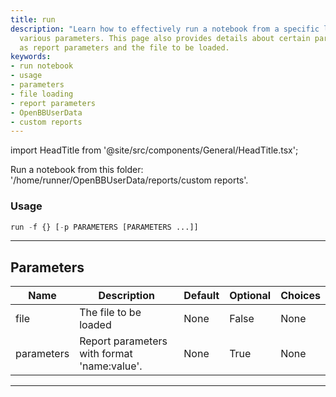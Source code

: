 ```yaml
---
title: run
description: "Learn how to effectively run a notebook from a specific location using"
  various parameters. This page also provides details about certain parameters such
  as report parameters and the file to be loaded.
keywords:
- run notebook
- usage
- parameters
- file loading
- report parameters
- OpenBBUserData
- custom reports
---
```


import HeadTitle from '@site/src/components/General/HeadTitle.tsx';

<HeadTitle title="reports /run - Reference | OpenBB Terminal Docs" />

Run a notebook from this folder: '/home/runner/OpenBBUserData/reports/custom reports'.

### Usage

```python
run -f {} [-p PARAMETERS [PARAMETERS ...]]
```

---

## Parameters

| Name | Description | Default | Optional | Choices |
| ---- | ----------- | ------- | -------- | ------- |
| file | The file to be loaded | None | False | None |
| parameters | Report parameters with format 'name:value'. | None | True | None |

---
